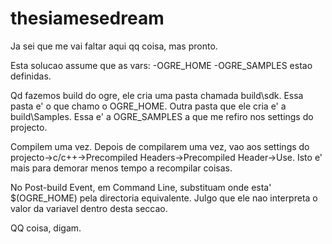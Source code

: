 # thesiamesedream

Ja sei que me vai faltar aqui qq coisa, mas pronto.

Esta solucao assume que as vars:
-OGRE_HOME
-OGRE_SAMPLES
estao definidas.

Qd fazemos build do ogre, ele cria uma pasta chamada build\sdk\. Essa pasta e' o que chamo o OGRE_HOME.
Outra pasta que ele cria e' a build\Samples\. Essa e' a OGRE_SAMPLES a que me refiro nos settings do projecto.

Compilem uma vez. Depois de compilarem uma vez, vao aos settings do projecto->c/c++->Precompiled Headers->Precompiled Header->Use.
Isto e' mais para demorar menos tempo a recompilar coisas.

No Post-build Event, em Command Line, substituam onde esta' $(OGRE_HOME) pela directoria equivalente. Julgo que ele nao interpreta o valor da variavel dentro desta seccao.

QQ coisa, digam.
